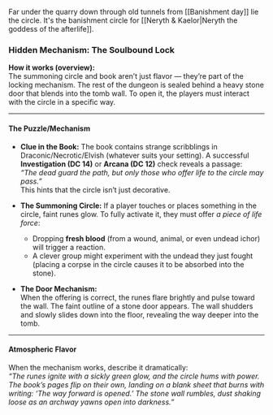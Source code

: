 Far under the quarry down through old tunnels from [[Banishment day]] lie the circle. It's the banishment circle for [[Neryth & Kaelor|Neryth the goddess of the afterlife]].

### **Hidden Mechanism: The Soulbound Lock**

**How it works (overview):**  
The summoning circle and book aren’t just flavor — they’re part of the locking mechanism. The rest of the dungeon is sealed behind a heavy stone door that blends into the tomb wall. To open it, the players must interact with the circle in a specific way.

---

#### **The Puzzle/Mechanism**

- **Clue in the Book:** The book contains strange scribblings in Draconic/Necrotic/Elvish (whatever suits your setting). A successful **Investigation (DC 14)** or **Arcana (DC 12)** check reveals a passage:  
    _“The dead guard the path, but only those who offer life to the circle may pass.”_  
    This hints that the circle isn’t just decorative.
    
- **The Summoning Circle:** If a player touches or places something in the circle, faint runes glow. To fully activate it, they must offer _a piece of life force_:
    
    - Dropping **fresh blood** (from a wound, animal, or even undead ichor) will trigger a reaction.
    - A clever group might experiment with the undead they just fought (placing a corpse in the circle causes it to be absorbed into the stone).
- **The Door Mechanism:**  
    When the offering is correct, the runes flare brightly and pulse toward the wall. The faint outline of a stone door appears. The wall shudders and slowly slides down into the floor, revealing the way deeper into the tomb.
---

#### **Atmospheric Flavor**

When the mechanism works, describe it dramatically:  
_“The runes ignite with a sickly green glow, and the circle hums with power. The book’s pages flip on their own, landing on a blank sheet that burns with writing: ‘The way forward is opened.’ The stone wall rumbles, dust shaking loose as an archway yawns open into darkness.”_


###